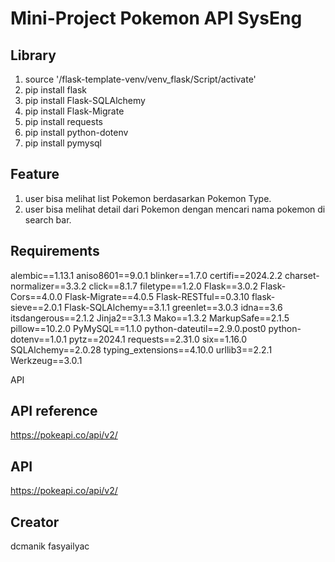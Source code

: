 # Mini-Project Pokemon API SysEng

## Library
1. source '/flask-template-venv/venv_flask/Script/activate'
2. pip install flask 
3. pip install Flask-SQLAlchemy
5. pip install Flask-Migrate
6. pip install requests
7. pip install python-dotenv
8. pip install pymysql

## Feature
1. user bisa melihat list Pokemon berdasarkan Pokemon Type.
2. user bisa melihat detail dari Pokemon dengan mencari nama pokemon di search bar.

## Requirements
alembic==1.13.1 aniso8601==9.0.1 blinker==1.7.0 certifi==2024.2.2 charset-normalizer==3.3.2 click==8.1.7 filetype==1.2.0 Flask==3.0.2 Flask-Cors==4.0.0 Flask-Migrate==4.0.5 Flask-RESTful==0.3.10 flask-sieve==2.0.1 Flask-SQLAlchemy==3.1.1 greenlet==3.0.3 idna==3.6 itsdangerous==2.1.2 Jinja2==3.1.3 Mako==1.3.2 MarkupSafe==2.1.5 pillow==10.2.0 PyMySQL==1.1.0 python-dateutil==2.9.0.post0 python-dotenv==1.0.1 pytz==2024.1 requests==2.31.0 six==1.16.0 SQLAlchemy==2.0.28 typing_extensions==4.10.0 urllib3==2.2.1 Werkzeug==3.0.1

API
## API reference
https://pokeapi.co/api/v2/

## API
https://pokeapi.co/api/v2/

## Creator
dcmanik
fasyailyac

